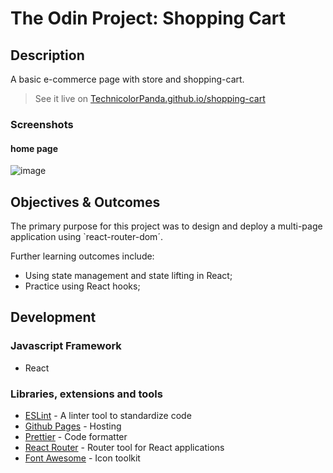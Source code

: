 # The Odin Project: Shopping Cart

## Description

A basic e-commerce page with store and shopping-cart.

> See it live on [TechnicolorPanda.github.io/shopping-cart](https://Technicolor.github.io/shopping-cart/)

### Screenshots

#### home page
![image](./home-page.png)

## Objectives & Outcomes

The primary purpose for this project was to design and deploy a multi-page application using `react-router-dom´.

Further learning outcomes include:

- Using state management and state lifting in React;
- Practice using React hooks;

## Development

### Javascript Framework

- React

### Libraries, extensions and tools

- [ESLint](https://eslint.org/) - A linter tool to standardize code
- [Github Pages](https://pages.github.com/) - Hosting
- [Prettier](https://prettier.io/) - Code formatter
- [React Router](https://reactrouter.com/web/guides/quick-start) - Router tool for React applications
- [Font Awesome](https://fontawesome.com) - Icon toolkit

